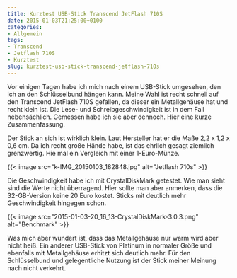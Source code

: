 ```yaml
---
title: Kurztest USB-Stick Transcend JetFlash 710S
date: 2015-01-03T21:25:00+0100
categories:
- Allgemein
tags:
- Transcend
- Jetflash 710S
- Kurztest
slug: kurztest-usb-stick-transcend-jetflash-710s
---
```

Vor einigen Tagen habe ich mich nach einem USB-Stick umgesehen, den ich an den Schlüsselbund hängen kann. Meine Wahl ist recht schnell auf den Transcend JetFlash 710S gefallen, da dieser ein Metallgehäuse hat und recht klein ist. Die Lese- und Schreibgeschwindigkeit ist in dem Fall nebensächlich. Gemessen habe ich sie aber dennoch. Hier eine kurze Zusammenfassung.

Der Stick an sich ist wirklich klein. Laut Hersteller hat er die Maße 2,2 x 1,2 x 0,6 cm. Da ich recht große Hände habe, ist das ehrlich gesagt ziemlich grenzwertig. Hie mal ein Vergleich mit einer 1-Euro-Münze.

{{< image src="k-IMG_20150103_182848.jpg" alt="Jetflash 710s" >}}

Die Geschwindigkeit habe ich mit CrystalDiskMark getestet. Wie man sieht sind die Werte nicht überragend. Hier sollte man aber anmerken, dass die 32-GB-Version keine 20 Euro kostet. Sticks mit deutlich mehr Geschwindigkeit hingegen schon.

{{< image src="2015-01-03-20_16_13-CrystalDiskMark-3.0.3.png" alt="Benchmark" >}}

Was mich aber wundert ist, dass das Metallgehäuse nur warm wird aber nicht heiß. Ein anderer USB-Stick von Platinum in normaler Größe und ebenfalls mit Metallgehäuse erhitzt sich deutlich mehr. Für den Schlüsselbund und gelegentliche Nutzung ist der Stick meiner Meinung nach nicht verkehrt.
